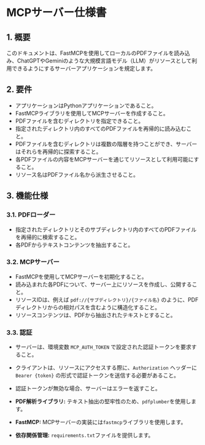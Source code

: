 # MCPサーバー仕様書

## 1. 概要

このドキュメントは、FastMCPを使用してローカルのPDFファイルを読み込み、ChatGPTやGeminiのような大規模言語モデル（LLM）がリソースとして利用できるようにするサーバーアプリケーションを規定します。

## 2. 要件

- アプリケーションはPythonアプリケーションであること。
- FastMCPライブラリを使用してMCPサーバーを作成すること。
- PDFファイルを含むディレクトリを指定できること。
- 指定されたディレクトリ内のすべてのPDFファイルを再帰的に読み込むこと。
- PDFファイルを含むディレクトリは複数の階層を持つことができ、サーバーはそれらを再帰的に探索すること。
- 各PDFファイルの内容をMCPサーバーを通じてリソースとして利用可能にすること。
- リソース名はPDFファイル名から派生させること。

## 3. 機能仕様

### 3.1. PDFローダー

- 指定されたディレクトリとそのサブディレクトリ内のすべてのPDFファイルを再帰的に検索すること。
- 各PDFからテキストコンテンツを抽出すること。

### 3.2. MCPサーバー

- FastMCPを使用してMCPサーバーを初期化すること。
- 読み込まれた各PDFについて、サーバー上にリソースを作成し、公開すること。
- リソースIDは、例えば `pdf://{サブディレクトリ}/{ファイル名}` のように、PDFディレクトリからの相対パスを含むように構造化すること。
- リソースコンテンツは、PDFから抽出されたテキストとすること。

### 3.3. 認証

- サーバーは、環境変数 `MCP_AUTH_TOKEN` で設定された認証トークンを要求すること。
- クライアントは、リソースにアクセスする際に、`Authorization` ヘッダーに `Bearer {token}` の形式で認証トークンを送信する必要があること。
- 認証トークンが無効な場合、サーバーはエラーを返すこと。

- **PDF解析ライブラリ:** テキスト抽出の堅牢性のため、`pdfplumber`を使用します。
- **FastMCP:** MCPサーバーの実装には`fastmcp`ライブラリを使用します。
- **依存関係管理:** `requirements.txt`ファイルを提供します。